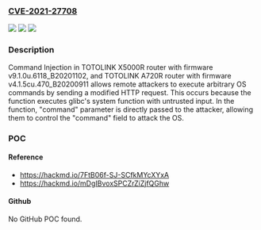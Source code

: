 ### [CVE-2021-27708](https://cve.mitre.org/cgi-bin/cvename.cgi?name=CVE-2021-27708)
![](https://img.shields.io/static/v1?label=Product&message=n%2Fa&color=blue)
![](https://img.shields.io/static/v1?label=Version&message=n%2Fa&color=blue)
![](https://img.shields.io/static/v1?label=Vulnerability&message=n%2Fa&color=brighgreen)

### Description

Command Injection in TOTOLINK X5000R router with firmware v9.1.0u.6118_B20201102, and TOTOLINK A720R router with firmware v4.1.5cu.470_B20200911 allows remote attackers to execute arbitrary OS commands by sending a modified HTTP request. This occurs because the function executes glibc's system function with untrusted input. In the function, "command" parameter is directly passed to the attacker, allowing them to control the "command" field to attack the OS.

### POC

#### Reference
- https://hackmd.io/7FtB06f-SJ-SCfkMYcXYxA
- https://hackmd.io/mDgIBvoxSPCZrZiZjfQGhw

#### Github
No GitHub POC found.

